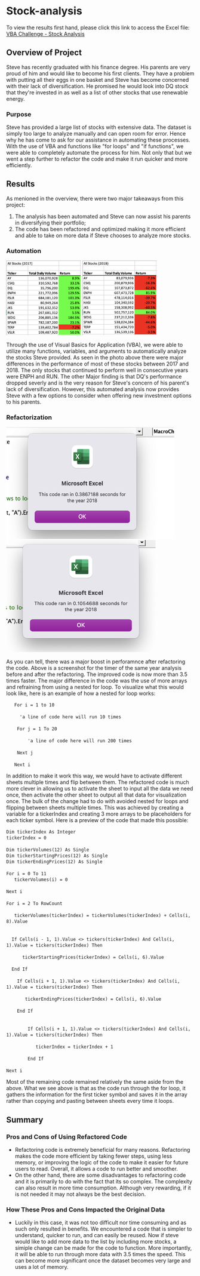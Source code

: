 # Stock-analysis
To view the results first hand, please click this link to access the Excel file: [VBA Challenge - Stock Analysis](https://github.com/yaakoum/stock-analysis/blob/main/VBA_Challenge.xlsm)

## Overview of Project
Steve has recently graduated with his finance degree. His parents are very proud of him and would like to become his first clients. They have a problem with putting all their eggs in one basket and Steve has become concerned with their lack of diversification. He promised he would look into DQ stock that they're invested in as well as a list of other stocks that use renewable energy. 

### Purpose
Steve has provided a large list of stocks with extensive data. The dataset is simply too large to analyze manually and can open room for error. Hence why he has come to ask for our assistance in automating these processes. With the use of VBA and functions like "for loops" and "if functions", we were able to completely automate the process for him. Not only that but we went a step further to refactor the code and make it run quicker and more efficiently. 

## Results
As menioned in the overview, there were two major takeaways from this project:
1. The analysis has been automated and Steve can now assist his parents in diversifying their portfolio;
2. The code has been refactored and optimized making it more efficient and able to take on more data if Steve chooses to analyze more stocks.

### Automation 
<img src="https://github.com/yaakoum/stock-analysis/blob/main/Stock%20performance/Stock_Performance_2017.png" width="200" height="200" />                 <img src="https://github.com/yaakoum/stock-analysis/blob/main/Stock%20performance/Stock_Performance_2018.png" width="200" height="200" />

Through the use of Visual Basics for Application (VBA), we were able to utilize many functions, variables, and arguments to automatically analyze the stocks Steve provided. As seen in the photo above there were major differences in the performance of most of these stocks between 2017 and 2018. The only stocks that continued to perform well in consecutive years were ENPH and RUN. The other Major finding is that DQ's performance dropped severly and is the very reason for Steve's concern of his parent's lack of diversification. However, this automated analysis now provides Steve with a few options to consider when offering new investment options to his parents.

### Refactorization 
<img src="https://github.com/yaakoum/stock-analysis/blob/main/Pre-Refactoring%20Timers/Pre_Refactoring_2018.png" width="450" height="300" />                 <img src="https://github.com/yaakoum/stock-analysis/blob/main/Resources/VBA_Challenge_2018.png" width="400" height="300" />

As you can tell, there was a major boost in perforamnce after refactoring the code. Above is a screenshot for the timer of the same year analysis before and after the refactoring. The improved code is now more than 3.5 times faster. The major difference in the code was the use of more arrays and refraining from using a nested for loop. To visualize what this would look like, here is an example of how a nested for loop works:


       For i = 1 to 10
       
         'a line of code here will run 10 times

        For j = 1 To 20

            'a line of code here will run 200 times

        Next j

       Next i

In addition to make it work this way, we would have to activate different sheets multiple times and flip between them. The refactored code is much more clever in allowing us to activate the sheet to input all the data we need once, then activate the other sheet to output all that data for visualization once. The bulk of the change had to do with avoided nested for loops and flipping between sheets multiple times. This was achieved by creating a variable for a tickerIndex and creating 3 more arrays to be placeholders for each ticker symbol. Here is a preview of the code that made this possible:


    Dim tickerIndex As Integer
    tickerIndex = 0

    Dim tickerVolumes(12) As Single
    Dim tickerStartingPrices(12) As Single
    Dim tickerEndingPrices(12) As Single
    
    For i = 0 To 11
       tickerVolumes(i) = 0
        
    Next i
        
    For i = 2 To RowCount
    
       tickerVolumes(tickerIndex) = tickerVolumes(tickerIndex) + Cells(i, 8).Value
        
  
      If Cells(i - 1, 1).Value <> tickers(tickerIndex) And Cells(i, 1).Value = tickers(tickerIndex) Then

          tickerStartingPrices(tickerIndex) = Cells(i, 6).Value

      End If
      
        If Cells(i + 1, 1).Value <> tickers(tickerIndex) And Cells(i, 1).Value = tickers(tickerIndex) Then

           tickerEndingPrices(tickerIndex) = Cells(i, 6).Value

        End If


            If Cells(i + 1, 1).Value <> tickers(tickerIndex) And Cells(i, 1).Value = tickers(tickerIndex) Then

               tickerIndex = tickerIndex + 1

            End If
    
    Next i

Most of the remaining code remained relatively the same aside from the above. What we see above is that as the code run through the for loop, it gathers the information for the first ticker symbol and saves it in the array rather than copying and pasting between sheets every time it loops. 

## Summary

### Pros and Cons of Using Refactored Code
- Refactoring code is extremely beneficial for many reasons. Refactoring makes the code more efficient by taking fewer steps, using less memory, or improving the logic of the code to make it easier for future users to read. Overall, it allows a code to run better and smoother.
- On the other hand, there are some disadvantages to refactoring code and it is primarily to do with the fact that its so complex. The complexity can also result in more time consumption. Although very rewarding, if it is not needed it may not always be the best decision.
### How These Pros and Cons Impacted the Original Data
- Luckily in this case, it was not too difficult nor time consuming and as such only resulted in benefits. We encountered a code that is simpler to understand, quicker to run, and can easily be reused. Now if steve would like to add more data to the list by including more stocks, a simiple change can be made for the code to function. More importantly, it will be able to run through more data with 3.5 times the speed. This can become more significant once the dataset becomes very large and uses a lot of memory.

